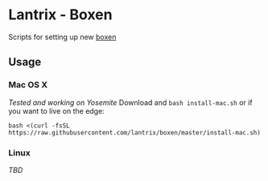 # Lantrix - Boxen

Scripts for setting up new [boxen](http://www.urbandictionary.com/define.php?term=boxen)

## Usage

### Mac OS X

_Tested and working on Yosemite_
Download and `bash install-mac.sh` or if you want to live on the edge:

    bash <(curl -fsSL https://raw.githubusercontent.com/lantrix/boxen/master/install-mac.sh)

### Linux

_TBD_
